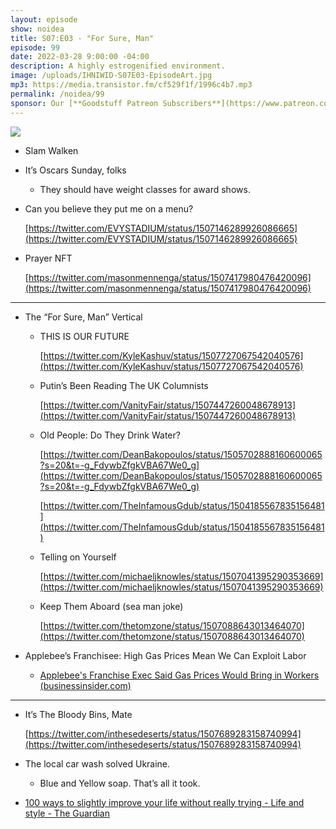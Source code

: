 ```yaml
---
layout: episode
show: noidea
title: S07:E03 - "For Sure, Man"
episode: 99
date: 2022-03-28 9:00:00 -04:00
description: A highly estrogenified environment.
image: /uploads/IHNIWID-S07E03-EpisodeArt.jpg
mp3: https://media.transistor.fm/cf529f1f/1996c4b7.mp3
permalink: /noidea/99
sponsor: Our [**Goodstuff Patreon Subscribers**](https://www.patreon.com/goodstuff "Goodstuff on Patreon") and listeners just like you! Support your favorite podcasts directly to get access to the discord and more.
---
```


![](/uploads/IHNIWID-S07E03-EpisodeArt.jpg)

- Slam Walken
- It’s Oscars Sunday, folks
    - They should have weight classes for award shows.
- Can you believe they put me on a menu?
    
    [https://twitter.com/EVYSTADIUM/status/1507146289926086665](https://twitter.com/EVYSTADIUM/status/1507146289926086665)
    
- Prayer NFT
    
    [https://twitter.com/masonmennenga/status/1507417980476420096](https://twitter.com/masonmennenga/status/1507417980476420096)
    

---

- The “For Sure, Man” Vertical
    - THIS IS OUR FUTURE
        
        [https://twitter.com/KyleKashuv/status/1507727067542040576](https://twitter.com/KyleKashuv/status/1507727067542040576)
        
    - Putin’s Been Reading The UK Columnists
        
        [https://twitter.com/VanityFair/status/1507447260048678913](https://twitter.com/VanityFair/status/1507447260048678913)
        
    - Old People: Do They Drink Water?
        
        [https://twitter.com/DeanBakopoulos/status/1505702888160600065?s=20&t=-g_FdywbZfgkVBA67We0_g](https://twitter.com/DeanBakopoulos/status/1505702888160600065?s=20&t=-g_FdywbZfgkVBA67We0_g)
        
        [https://twitter.com/TheInfamousGdub/status/1504185567835156481](https://twitter.com/TheInfamousGdub/status/1504185567835156481)
        
    - Telling on Yourself
        
        [https://twitter.com/michaeljknowles/status/1507041395290353669](https://twitter.com/michaeljknowles/status/1507041395290353669)
        
    - Keep Them Aboard (sea man joke)
        
        [https://twitter.com/thetomzone/status/1507088643013464070](https://twitter.com/thetomzone/status/1507088643013464070)
        
- Applebee’s Franchisee: High Gas Prices Mean We Can Exploit Labor
    - [Applebee's Franchise Exec Said Gas Prices Would Bring in Workers (businessinsider.com)](https://www.businessinsider.com/applebees-franchise-exec-said-gas-prices-would-bring-in-workers-2022-3)

---

- It’s The Bloody Bins, Mate
    
    [https://twitter.com/inthesedeserts/status/1507689283158740994](https://twitter.com/inthesedeserts/status/1507689283158740994)
    
- The local car wash solved Ukraine.
    - Blue and Yellow soap. That’s all it took.
- [100 ways to slightly improve your life without really trying - Life and style - The Guardian](https://www.theguardian.com/lifeandstyle/2022/jan/01/marginal-gains-100-ways-to-improve-your-life-without-really-trying?utm_campaign=Recomendo&utm_medium=email&utm_source=Revue%20newsletter)